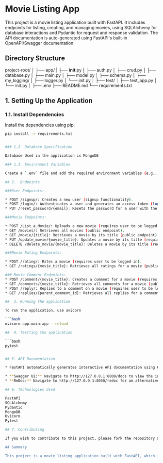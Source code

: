 # Movie Listing App

This project is a movie listing application built with FastAPI. It includes endpoints for listing, creating, and managing movies, using SQLAlchemy for database interactions and Pydantic for request and response validation. The API documentation is auto-generated using FastAPI's built-in OpenAPI/Swagger documentation.

## Directory Structure

project-root/
│
├── app/
| ├── __init__.py
│ ├── auth.py
│ ├── crud.py
│ ├── database.py
│ ├── main.py
│ ├── model.py
│ ├── schema.py
│
├── my_logging/
│ ├── logger.py
│ └── init.py
│
├── test/
│ ├── test_app.py
│ └── init.py
│
├── .env
├── README.md
└── requirements.txt


## 1. Setting Up the Application

### 1.1. Install Dependencies

Install the dependencies using pip:

```bash
pip install -r requirements.txt


### 1.2. Database Specification

Database Used in the application is MongoDB

### 1.3. Environment Variables

Create a `.env` file and add the required environment variables (e.g., database URL, secret key).

## 2.  Endpoints

###User Endpoints:

* POST /signup/: Creates a new user (signup functionality).
* POST /login/: Authenticates a user and generates an access token (login functionality).
* PUT /reset_password/{email}: Resets the password for a user with the provided email (requires current user to be logged in and the email to match).

###Movie Endpoints:

* POST /List_a_Movie/: Uploads a new movie (requires user to be logged in).
* GET /movies/: Retrieves all movies (public endpoint).
* GET /movie/{title}: Retrieves a movie by its title (public endpoint).
* PUT /update_movie/{movie_title}: Updates a movie by its title (requires user to be logged in and the movie to be uploaded by the same user).
* DELETE /delete_movie/{movie_title}: Deletes a movie by its title (requires user to be logged in and the movie to be uploaded by the same user).

###Movie Rating Endpoints:

* POST /rating/: Rates a movie (requires user to be logged in).
* GET /ratings/{movie_title}: Retrieves all ratings for a movie (public endpoint).

### Movie Comment Endpoints:
* POST /comment/{movie_title}: Creates a comment for a movie (requires user to be logged in).
* GET /comments/{movie_title}: Retrieves all comments for a movie (public endpoint).
* POST /reply/: Replies to a comment on a movie (requires user to be logged in).
* GET /replies/{parent_comment_id}: Retrieves all replies for a comment (public endpoint).

##  3. Running the application

To run the application, use uvicorn

```bash
uvicorn app.main:app --reload

##  4. Testting the application

```bash
pytest


## 5. API Documentation

* FastAPI automatically generates interactive API documentation using OpenAPI/Swagger. Once the server is running, you can access:

* **Swagger UI:** Navigate to http://127.0.0.1:8000/docs to view the interactive API documentation.
* **ReDoc:** Navigate to http://127.0.0.1:8000/redoc for an alternative documentation style.

## 6. Technologies Used

FastAPI
SQLAlchemy
Pydantic
MongoDB
Uvicorn
Pytest

## 7. Contributing

If you wish to contribute to this project, please fork the repository and create a pull request with your changes. Ensure that your code follows the project's coding standards and passes all tests.

## Summary

This project is a movie listing application built with FastAPI, which includes endpoints for listing, managing movies, rating and commenting on movies. It uses SQLAlchemy for database interactions and Pydantic for request and response validation. The API documentation is auto-generated using FastAPI's built-in OpenAPI/Swagger documentation. The application is set up with MongoDB as the database, and includes detailed instructions for installation, setup, running, testing, and contribution.








